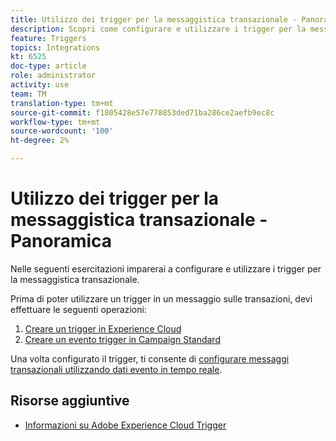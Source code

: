 ```yaml
---
title: Utilizzo dei trigger per la messaggistica transazionale - Panoramica
description: Scopri come configurare e utilizzare i trigger per la messaggistica transazionale.
feature: Triggers
topics: Integrations
kt: 6525
doc-type: article
role: administrator
activity: use
team: TM
translation-type: tm+mt
source-git-commit: f1805428e57e778853ded71ba286ce2aefb9ec8c
workflow-type: tm+mt
source-wordcount: '100'
ht-degree: 2%

---
```



# Utilizzo dei trigger per la messaggistica transazionale - Panoramica

Nelle seguenti esercitazioni imparerai a configurare e utilizzare i trigger per la messaggistica transazionale.

Prima di poter utilizzare un trigger in un messaggio sulle transazioni, devi effettuare le seguenti operazioni:

1. [Creare un trigger in Experience Cloud](/help/integrations/create-a-trigger-in-experience-cloud.md)
2. [Creare un evento trigger in Campaign Standard](/help/integrations/create-a-trigger-event.md)

Una volta configurato il trigger, ti consente di [configurare messaggi transazionali utilizzando dati evento in tempo reale](/help/integrations/configure-transactional-messages-using-realtime-event-data.md).

## Risorse aggiuntive

* [Informazioni su Adobe Experience Cloud Trigger](https://experienceleague.adobe.com/docs/campaign-standard/using/integrating-with-adobe-cloud/working-with-campaign-and-triggers/about-adobe-experience-cloud-triggers.html?lang=en#integrating-with-adobe-cloud)
